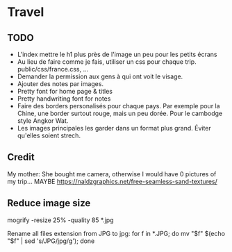 # Travel

## TODO

- L'index mettre le h1 plus près de l'image un peu pour les petits écrans
- Au lieu de faire comme je fais, utiliser un css pour chaque trip. public/css/france.css, ...
- Demander la permission aux gens à qui ont voit le visage.
- Ajouter des notes par images.
- Pretty font for home page & titles
- Pretty handwriting font for notes
- Faire des borders personalisés pour chaque pays. Par exemple pour la Chine, une border surtout rouge, mais un peu dorée. Pour le cambodge style Angkor Wat.
- Les images principales les garder dans un format plus grand. Éviter qu'elles soient strech.

## Credit

My mother: She bought me camera, otherwise I would have 0 pictures of my trip...
MAYBE
https://naldzgraphics.net/free-seamless-sand-textures/

## Reduce image size
mogrify -resize 25% -quality 85 *.jpg

Rename all files extension from JPG to jpg:
for f in *.JPG; do mv "$f" $(echo "$f" | sed 's/JPG/jpg/g'); done
